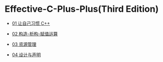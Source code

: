 # Effective-C-Plus-Plus(Third Edition)

* [01 让自己习惯 C++](https://github.com/steveLauwh/Effective-C-Plus-Plus/blob/master/01%20%E8%AE%A9%E8%87%AA%E5%B7%B1%E4%B9%A0%E6%83%AFC%2B%2B.md)

* [02 构造-析构-赋值运算](https://github.com/steveLauwh/Effective-C-Plus-Plus/blob/master/02%20%E6%9E%84%E9%80%A0-%E6%9E%90%E6%9E%84-%E8%B5%8B%E5%80%BC%E8%BF%90%E7%AE%97.md)

* [03 资源管理](https://github.com/steveLauwh/Effective-C-Plus-Plus/blob/master/03%20%E8%B5%84%E6%BA%90%E7%AE%A1%E7%90%86.md)

* [04 设计与声明](https://github.com/steveLauwh/Effective-C-Plus-Plus/blob/master/04%20%E8%AE%BE%E8%AE%A1%E4%B8%8E%E5%A3%B0%E6%98%8E.md)
